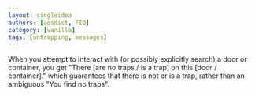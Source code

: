 ```yaml
---
layout: singleidea
authors: [aosdict, FIQ]
category: [vanilla]
tags: [untrapping, messages]
---
```

When you attempt to interact with (or possibly explicitly search) a door or container, you get "There [are no traps / is a trap] on this [door / container]." which guarantees that there is not or is a trap, rather than an ambiguous "You find no traps".
